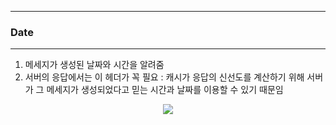 -----
### Date
-----
1. 메세지가 생성된 날짜와 시간을 알려줌
2. 서버의 응답에서는 이 헤더가 꼭 필요 : 캐시가 응답의 신선도를 계산하기 위해 서버가 그 메세지가 생성되었다고 믿는 시간과 날짜를 이용할 수 있기 때문임
<div align="center">
<img src="https://github.com/user-attachments/assets/5e8d2def-94f0-4d14-a42c-764462c1e15b">
</div>
